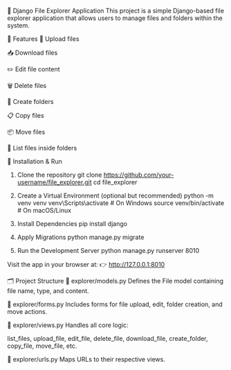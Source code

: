 📁 Django File Explorer Application
This project is a simple Django-based file explorer application that allows users to manage files and folders within the system.

🔧 Features
📄 Upload files

📥 Download files

✏️ Edit file content

🗑️ Delete files

📂 Create folders

📋 Copy files

📦 Move files

📁 List files inside folders

🚀 Installation & Run
1. Clone the repository
   git clone https://github.com/your-username/file_explorer.git
   cd file_explorer

2. Create a Virtual Environment (optional but recommended)
    python -m venv venv
    venv\Scripts\activate  # On Windows
    source venv/bin/activate  # On macOS/Linux

3. Install Dependencies
    pip install django

4. Apply Migrations
  python manage.py migrate

5. Run the Development Server
   python manage.py runserver 8010

Visit the app in your browser at:
👉 http://127.0.0.1:8010

🗂️ Project Structure
📁 explorer/models.py
Defines the File model containing file name, type, and content.

📁 explorer/forms.py
Includes forms for file upload, edit, folder creation, and move actions.

📁 explorer/views.py
Handles all core logic:

list_files, upload_file, edit_file, delete_file, download_file, create_folder, copy_file, move_file, etc.

📁 explorer/urls.py
Maps URLs to their respective views.
